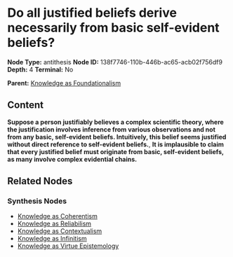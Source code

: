 # Do all justified beliefs derive necessarily from basic self-evident beliefs?

**Node Type:** antithesis
**Node ID:** 138f7746-110b-446b-ac65-acb02f756df9
**Depth:** 4
**Terminal:** No

**Parent:** [Knowledge as Foundationalism](knowledge-as-foundationalism-synthesis-2e39cca9-9c37-4046-a407-617d54eefacd.md)

## Content

**Suppose a person justifiably believes a complex scientific theory, where the justification involves inference from various observations and not from any basic, self-evident beliefs. Intuitively, this belief seems justified without direct reference to self-evident beliefs.**, **It is implausible to claim that every justified belief must originate from basic, self-evident beliefs, as many involve complex evidential chains.**

## Related Nodes

### Synthesis Nodes

- [Knowledge as Coherentism](knowledge-as-coherentism-synthesis-f0083dbb-7ee6-41ba-b943-016845426c47.md)
- [Knowledge as Reliabilism](knowledge-as-reliabilism-synthesis-3bc89059-e600-42e2-9945-26e06becfa26.md)
- [Knowledge as Contextualism](knowledge-as-contextualism-synthesis-21b7d52c-4ec6-4ba8-87e3-1ec058f90008.md)
- [Knowledge as Infinitism](knowledge-as-infinitism-synthesis-fab7fa14-acdc-4156-94a2-5b66ba4510bd.md)
- [Knowledge as Virtue Epistemology](knowledge-as-virtue-epistemology-synthesis-677b51e0-065f-45d0-aa5a-b51e99687af9.md)
